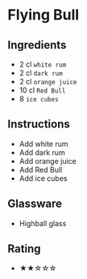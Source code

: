 # Flying Bull

## Ingredients
- 2 cl `white rum`
- 2 cl `dark rum`
- 2 cl `orange juice`
- 10 cl `Red Bull`
- 8 `ice cubes`

## Instructions
- Add white rum
- Add dark rum
- Add orange juice
- Add Red Bull
- Add ice cubes

## Glassware
- Highball glass

## Rating
- ★★☆☆☆